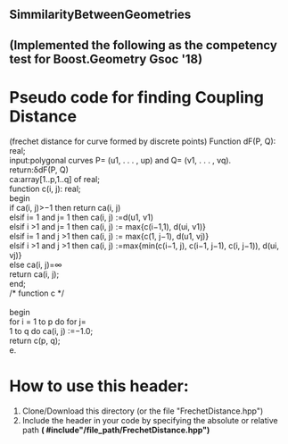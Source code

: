 ## **SimmilarityBetweenGeometries**
## (Implemented the following as the competency test for **Boost.Geometry** Gsoc '18)

# Pseudo code for finding Coupling Distance <br />
(frechet distance for curve formed by discrete points)
Function dF(P, Q): real;<br />
input:polygonal curves P= (u1, . . . , up) and Q= (v1, . . . , vq).<br />
return:δdF(P, Q)<br />
ca:array[1..p,1..q] of real;<br />
function c(i, j): real;<br />
	begin<br />
		if ca(i, j)>−1 then return ca(i, j)<br />
		elsif i= 1 and j= 1 then ca(i, j) :=d(u1, v1)<br />
		elsif i >1 and j= 1 then ca(i, j) := max{c(i−1,1), d(ui, v1)}<br />
		elsif i= 1 and j >1 then ca(i, j) := max{c(1, j−1), d(u1, vj)}<br />
		elsif i >1 and j >1 then ca(i, j) :=max{min(c(i−1, j), c(i−1, j−1), c(i, j−1)), d(ui, vj)}<br />
		else ca(i, j)=∞<br />
		return ca(i, j);<br />
	end;<br />
/* function c */<br /><br />
begin<br />
	for i = 1 to p do for j= <br />1 to q do ca(i, j) :=−1.0;<br />
	return c(p, q);<br />
e.<br />

# How to use this header: 
  1. Clone/Download this directory (or the file "FrechetDistance.hpp")
  1. Include the header in your code by specifying the absolute or relative path **( #include"/file_path/FrechetDistance.hpp")**